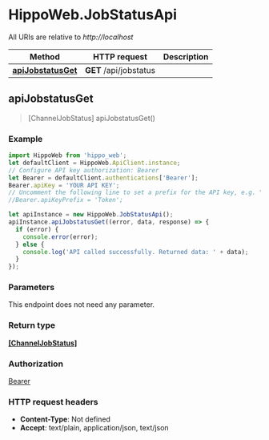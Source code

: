 # HippoWeb.JobStatusApi

All URIs are relative to *http://localhost*

Method | HTTP request | Description
------------- | ------------- | -------------
[**apiJobstatusGet**](JobStatusApi.md#apiJobstatusGet) | **GET** /api/jobstatus | 



## apiJobstatusGet

> [ChannelJobStatus] apiJobstatusGet()



### Example

```javascript
import HippoWeb from 'hippo_web';
let defaultClient = HippoWeb.ApiClient.instance;
// Configure API key authorization: Bearer
let Bearer = defaultClient.authentications['Bearer'];
Bearer.apiKey = 'YOUR API KEY';
// Uncomment the following line to set a prefix for the API key, e.g. "Token" (defaults to null)
//Bearer.apiKeyPrefix = 'Token';

let apiInstance = new HippoWeb.JobStatusApi();
apiInstance.apiJobstatusGet((error, data, response) => {
  if (error) {
    console.error(error);
  } else {
    console.log('API called successfully. Returned data: ' + data);
  }
});
```

### Parameters

This endpoint does not need any parameter.

### Return type

[**[ChannelJobStatus]**](ChannelJobStatus.md)

### Authorization

[Bearer](../README.md#Bearer)

### HTTP request headers

- **Content-Type**: Not defined
- **Accept**: text/plain, application/json, text/json


